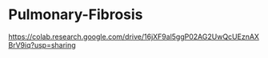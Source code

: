 # Pulmonary-Fibrosis

https://colab.research.google.com/drive/16jXF9al5ggP02AG2UwQcUEznAXBrV9iq?usp=sharing
